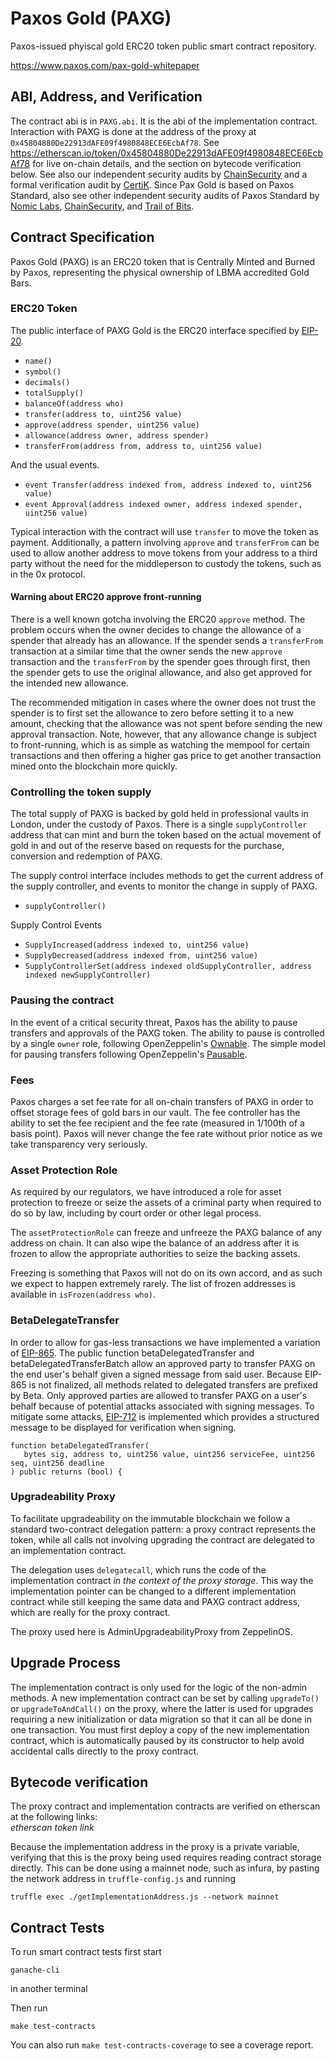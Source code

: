 # Paxos Gold (PAXG)
Paxos-issued phyiscal gold ERC20 token public smart contract repository.

https://www.paxos.com/pax-gold-whitepaper

## ABI, Address, and Verification

The contract abi is in `PAXG.abi`. It is the abi of the implementation contract.
Interaction with PAXG is done at the address of the proxy at `0x45804880De22913dAFE09f4980848ECE6EcbAf78`. See
https://etherscan.io/token/0x45804880De22913dAFE09f4980848ECE6EcbAf78 for live on-chain details, and the section on bytecode verification below.
See also our independent security audits by [ChainSecurity](audit-reports/paxg-audits/ChainSecurity_PAXOS-GOLD.pdf) and a formal verification audit by [CertiK](audit-reports/paxg-audits/CertiK_Verification_Report_for_Paxos.pdf). Since Pax Gold is based on Paxos Standard, also see other independent security audits of Paxos Standard by [Nomic Labs](https://medium.com/nomic-labs-blog/paxos-standard-pax-audit-report-ca743c9575dc), [ChainSecurity](https://medium.com/chainsecurity/paxos-standard-audit-completed-2e9a0064e8bb),
and [Trail of Bits](https://github.com/trailofbits/publications/blob/master/reviews/paxos.pdf).

## Contract Specification

Paxos Gold (PAXG) is an ERC20 token that is Centrally Minted and Burned by Paxos,
representing the physical ownership of LBMA accredited Gold Bars.

### ERC20 Token

The public interface of PAXG Gold is the ERC20 interface
specified by [EIP-20](https://github.com/ethereum/EIPs/blob/master/EIPS/eip-20.md).

- `name()`
- `symbol()`
- `decimals()`
- `totalSupply()`
- `balanceOf(address who)`
- `transfer(address to, uint256 value)`
- `approve(address spender, uint256 value)`
- `allowance(address owner, address spender)`
- `transferFrom(address from, address to, uint256 value)`

And the usual events.

- `event Transfer(address indexed from, address indexed to, uint256 value)`
- `event Approval(address indexed owner, address indexed spender, uint256 value)`

Typical interaction with the contract will use `transfer` to move the token as payment.
Additionally, a pattern involving `approve` and `transferFrom` can be used to allow another 
address to move tokens from your address to a third party without the need for the middleperson 
to custody the tokens, such as in the 0x protocol. 

#### Warning about ERC20 approve front-running

There is a well known gotcha involving the ERC20 `approve` method. The problem occurs when the owner decides
to change the allowance of a spender that already has an allowance. If the spender sends a `transferFrom` 
transaction at a similar time that the owner sends the new `approve` transaction
and the `transferFrom` by the spender goes through first, then the spender gets to use the 
original allowance, and also get approved for the intended new allowance.

The recommended mitigation in cases where the owner does not trust the spender is to
first set the allowance to zero before setting it to a new amount, checking that the 
allowance was not spent before sending the new approval transaction. Note, however, that any 
allowance change is subject to front-running, which is as simple as watching the 
mempool for certain transactions and then offering a higher gas price to get another 
transaction mined onto the blockchain more quickly.

### Controlling the token supply

The total supply of PAXG is backed by gold held in professional vaults in London, under the custody of Paxos.
There is a single `supplyController` address that can mint and burn the token
based on the actual movement of gold in and out of the reserve based on
requests for the purchase, conversion and redemption of PAXG.

The supply control interface includes methods to get the current address
of the supply controller, and events to monitor the change in supply of PAXG.

- `supplyController()`

Supply Control Events

- `SupplyIncreased(address indexed to, uint256 value)`
- `SupplyDecreased(address indexed from, uint256 value)`
- `SupplyControllerSet(address indexed oldSupplyController, address indexed newSupplyController)`

### Pausing the contract

In the event of a critical security threat, Paxos has the ability to pause transfers
and approvals of the PAXG token. The ability to pause is controlled by a single `owner` role,
 following OpenZeppelin's
[Ownable](https://github.com/OpenZeppelin/openzeppelin-solidity/blob/5daaf60d11ee2075260d0f3adfb22b1c536db983/contracts/ownership/Ownable.sol). 
The simple model for pausing transfers following OpenZeppelin's
[Pausable](https://github.com/OpenZeppelin/openzeppelin-solidity/blob/5daaf60d11ee2075260d0f3adfb22b1c536db983/contracts/lifecycle/Pausable.sol).

### Fees

Paxos charges a set fee rate for all on-chain transfers of PAXG in order to offset storage fees of gold bars in our vault.
The fee controller has the ability to set the fee recipient and the fee rate (measured in 1/100th of a basis point).
Paxos will never change the fee rate without prior notice as we take transparency very seriously.

### Asset Protection Role

As required by our regulators, we have introduced a role for asset protection to freeze or seize the assets of a criminal party when required to do so by law, including by court order or other legal process.

The `assetProtectionRole` can freeze and unfreeze the PAXG balance of any address on chain.
It can also wipe the balance of an address after it is frozen
to allow the appropriate authorities to seize the backing assets. 

Freezing is something that Paxos will not do on its own accord,
and as such we expect to happen extremely rarely. The list of frozen addresses is available
in `isFrozen(address who)`.

### BetaDelegateTransfer

In order to allow for gas-less transactions we have implemented a variation of [EIP-865](https://github.com/ethereum/EIPs/issues/865).
The public function betaDelegatedTransfer and betaDelegatedTransferBatch allow an approved party to transfer PAXG
on the end user's behalf given a signed message from said user. Because EIP-865 is not finalized,
all methods related to delegated transfers are prefixed by Beta. Only approved parties are allowed to transfer
PAXG on a user's behalf because of potential attacks associated with signing messages.
To mitigate some attacks, [EIP-712](https://github.com/ethereum/EIPs/blob/master/EIPS/eip-712.md)
is implemented which provides a structured message to be displayed for verification when signing.
```
function betaDelegatedTransfer(
   bytes sig, address to, uint256 value, uint256 serviceFee, uint256 seq, uint256 deadline
) public returns (bool) {
```

### Upgradeability Proxy

To facilitate upgradeability on the immutable blockchain we follow a standard
two-contract delegation pattern: a proxy contract represents the token,
while all calls not involving upgrading the contract are delegated to an 
implementation contract. 

The delegation uses `delegatecall`, which runs the code of the implementation contract
_in the context of the proxy storage_. This way the implementation pointer can
be changed to a different implementation contract while still keeping the same
data and PAXG contract address, which are really for the proxy contract.

The proxy used here is AdminUpgradeabilityProxy from ZeppelinOS.

## Upgrade Process

The implementation contract is only used for the logic of the non-admin methods.
A new implementation contract can be set by calling `upgradeTo()` or `upgradeToAndCall()` on the proxy,
where the latter is used for upgrades requiring a new initialization or data migration so that
it can all be done in one transaction. You must first deploy a copy of the new implementation
contract, which is automatically paused by its constructor to help avoid accidental calls directly
to the proxy contract.

## Bytecode verification

The proxy contract and implementation contracts are verified on etherscan at the following links:  
*etherscan token link*

Because the implementation address in the proxy is a private variable, 
verifying that this is the proxy being used requires reading contract
storage directly. This can be done using a mainnet node, such as infura,
by pasting the network address in `truffle-config.js` and running 

`truffle exec ./getImplementationAddress.js --network mainnet`

## Contract Tests

To run smart contract tests first start 

`ganache-cli`

in another terminal

Then run 

`make test-contracts`

You can also run `make test-contracts-coverage` to see a coverage report.
